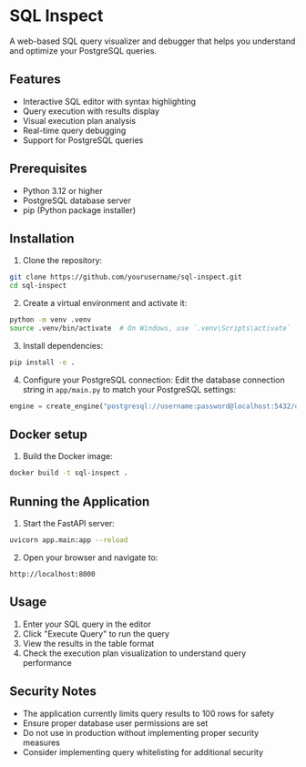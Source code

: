 # SQL Inspect

A web-based SQL query visualizer and debugger that helps you understand and optimize your PostgreSQL queries.

## Features

- Interactive SQL editor with syntax highlighting
- Query execution with results display
- Visual execution plan analysis
- Real-time query debugging
- Support for PostgreSQL queries

## Prerequisites

- Python 3.12 or higher
- PostgreSQL database server
- pip (Python package installer)

## Installation

1. Clone the repository:
```bash
git clone https://github.com/yourusername/sql-inspect.git
cd sql-inspect
```

2. Create a virtual environment and activate it:
```bash
python -m venv .venv
source .venv/bin/activate  # On Windows, use `.venv\Scripts\activate`
```

3. Install dependencies:
```bash
pip install -e .
```

4. Configure your PostgreSQL connection:
Edit the database connection string in `app/main.py` to match your PostgreSQL settings:
```python
engine = create_engine("postgresql://username:password@localhost:5432/database_name")
```

## Docker setup

1. Build the Docker image:
```bash
docker build -t sql-inspect .
```


## Running the Application

1. Start the FastAPI server:
```bash
uvicorn app.main:app --reload
```

2. Open your browser and navigate to:
```
http://localhost:8000
```

## Usage

1. Enter your SQL query in the editor
2. Click "Execute Query" to run the query
3. View the results in the table format
4. Check the execution plan visualization to understand query performance

## Security Notes

- The application currently limits query results to 100 rows for safety
- Ensure proper database user permissions are set
- Do not use in production without implementing proper security measures
- Consider implementing query whitelisting for additional security
